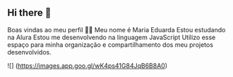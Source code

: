 ## Hi there 👋

Boas vindas ao meu perfil 💙💙
Meu nome é Maria Eduarda
Estou estudando na Alura
Estou me desenvolvendo na linguagem JavaScript
Utilizo esse espaço para minha organização e compartilhamento dos meu projetos desenvolvidos.

![] (https://images.app.goo.gl/wK4ps41G84JqB6B8A0)
